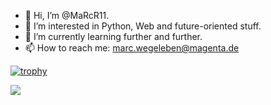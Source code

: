 - 👋 Hi, I’m @MaRcR11.
- 👀 I’m interested in Python, Web and future-oriented stuff.
- 🌱 I’m currently learning further and further.
- 📫 How to reach me: marc.wegeleben@magenta.de

[![trophy](https://github-profile-trophy.vercel.app/?username=MaRcR11&theme=onedark)](https://github.com/ryo-ma/github-profile-trophy)

<img align="" src="https://github-readme-stats.vercel.app/api/top-langs/?username=MaRcR11&langs_count=10&layout=compact&theme=synthwave&border_radius=0" />
<!---
MaRcR11/MaRcR11 is a ✨ special ✨ repository because its `README.md` (this file) appears on your GitHub profile.
You can click the Preview link to take a look at your changes.
--->

